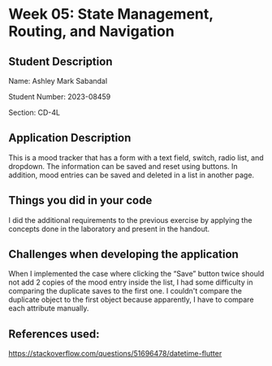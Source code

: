 # Week 05: State Management, Routing, and Navigation

## Student Description

Name: Ashley Mark Sabandal

Student Number: 2023-08459
 
Section: CD-4L

## Application Description
This is a mood tracker that has a form with a text field, switch, radio list, and dropdown. The information can be saved and reset using buttons. In addition, mood entries can be saved and deleted in a list in another page.

## Things you did in your code
I did the additional requirements to the previous exercise by applying the concepts done in the laboratory and present in the handout. 

## Challenges when developing the application
When I implemented the case where clicking the “Save” button twice should not add 2 copies of the mood entry inside the list, I had some difficulty in comparing the duplicate saves to the first one. I couldn't compare the duplicate object to the first object because apparently, I have to compare each attribute manually.

## References used:
https://stackoverflow.com/questions/51696478/datetime-flutter